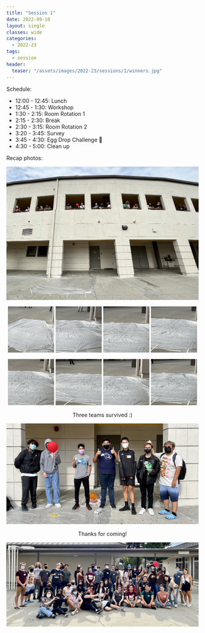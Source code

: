 ```yaml
---
title: "Session 1"
date: 2022-09-10
layout: single
classes: wide
categories:
  - 2022-23
tags:
  - session
header:
  teaser: "/assets/images/2022-23/sessions/1/winners.jpg"
---
```


Schedule:
- 12:00 - 12:45: Lunch 
- 12:45 - 1:30: Workshop
- 1:30 - 2:15: Room Rotation 1
- 2:15 - 2:30: Break
- 2:30 - 3:15: Room Rotation 2
- 3:20 - 3:45: Survey
- 3:45 - 4:30: Egg Drop Challenge 🍳
- 4:30 - 5:00: Clean up

Recap photos:
<p align="center">
    <img src="/assets/images/2022-23/sessions/1/egg.jpg" />
</p>
<p align="center">
    <img src="/assets/images/2022-23/sessions/1/egg1.gif" width="24%" />
    <img src="/assets/images/2022-23/sessions/1/egg2.gif" width="24%" />
    <img src="/assets/images/2022-23/sessions/1/egg3.gif" width="24%" />
    <img src="/assets/images/2022-23/sessions/1/egg4.gif" width="24%" />
</p>
<p align="center">
    <img src="/assets/images/2022-23/sessions/1/egg5.gif" width="24%" />
    <img src="/assets/images/2022-23/sessions/1/egg6.gif" width="24%" />
    <img src="/assets/images/2022-23/sessions/1/egg7.gif" width="24%" />
    <img src="/assets/images/2022-23/sessions/1/egg8.gif" width="24%" />
</p>
<p align="center"> Three teams survived :) </p>
<p align="center">
    <img src="/assets/images/2022-23/sessions/1/winners.jpg" />
</p>
<p align="center"> Thanks for coming! </p>
<p align="center">
    <img src="/assets/images/2022-23/sessions/1/group.jpg" />
</p>


